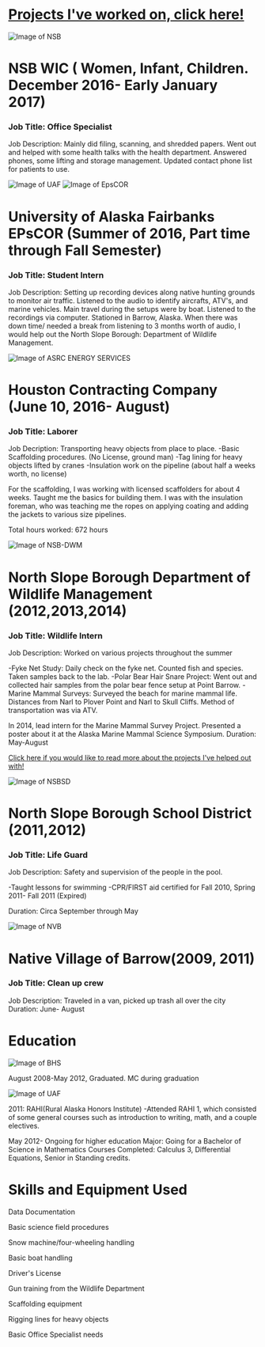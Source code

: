 # [Projects I've worked on, click here!](https://ianjon.github.io/projects/)

![Image of NSB](http://d14rj7v0r2qnrv.cloudfront.net/wp-content/uploads/2016/04/12160825/logo.jpg)

# NSB WIC ( Women, Infant, Children. December 2016- Early January 2017)
### Job Title: Office Specialist 

Job Description: Mainly did filing, scanning, and shredded papers. Went out and helped with some health talks with the health department. Answered phones, some lifting and storage management. Updated contact phone list for patients to use.

![Image of UAF](http://www.logotypes101.com/logos/615/603D53427C86EBADB77417C6F01DB4C7/UAF.png) ![Image of EpsCOR](http://southeast.epscor.alaska.edu/cms/media/300x300/2013/07/16/11_46_58_918_EPSCoR_300x300.png) 

# University of Alaska Fairbanks EPsCOR (Summer of 2016, Part time through Fall Semester)
### Job Title: Student Intern 

Job Description: Setting up recording devices along native hunting grounds to monitor air traffic. Listened to the audio to identify aircrafts, ATV's, and marine vehicles. Main travel during the setups were by boat. Listened to the recordings via computer.
Stationed in Barrow, Alaska. When there was down time/ needed a break from listening to 3 months worth of audio, I would help out the North Slope Borough: Department of Wildlife Management. 



![Image of ASRC ENERGY SERVICES](http://www.asrcenergy.com/wp-content/uploads/2014/03/AES-Inc._black-gold-font-300ppi-01-01-01.jpg)

# Houston Contracting Company (June 10, 2016- August)
### Job Title: Laborer 

Job Decription: Transporting heavy objects from place to place.
-Basic Scaffolding procedures. (No License, ground man)
-Tag lining for heavy objects lifted by cranes
-Insulation work on the pipeline (about half a weeks worth, no license)

For the scaffolding, I was working with licensed scaffolders for about 4 weeks. Taught me the basics for building them.
I was with the insulation foreman, who was teaching me the ropes on applying coating and adding the jackets to various size pipelines. 

Total hours worked: 672 hours


![Image of NSB-DWM](http://www.supergreenme.com/data/thumbs/1a/1aeee75c207f0c3bc8c05916b5fb42f4.png) 
# North Slope Borough Department of Wildlife Management (2012,2013,2014)
### Job Title: Wildlife Intern 

Job Description: Worked on various projects throughout the summer

-Fyke Net Study: Daily check on the fyke net. Counted fish and species. Taken samples back to the lab.
-Polar Bear Hair Snare Project: Went out and collected hair samples from the polar bear fence setup at Point Barrow.
-Marine Mammal Surveys: Surveyed the beach for marine mammal life. Distances from Narl to Plover Point and Narl to Skull Cliffs. Method of transportation was via ATV. 

In 2014, lead intern for the Marine Mammal Survey Project. Presented a poster about it at the Alaska Marine Mammal Science Symposium.
Duration: May-August

[Click here if you would like to read more about the projects I've helped out with!](https://ianjon.github.io/what/)

![Image of NSBSD](http://www.nsbsd.org/cms/lib01/AK01001879/Centricity/Template/8/logos/nsbsdbeta.png)  
# North Slope Borough School District (2011,2012)
### Job Title: Life Guard 

Job Description: Safety and supervision of the people in the pool.

-Taught lessons for swimming
-CPR/FIRST aid certified for Fall 2010, Spring 2011- Fall 2011 (Expired)

Duration: Circa September through May 

![Image of NVB](https://s3-media1.fl.yelpcdn.com/bphoto/W9XV5SsHcv0PHV2bHkBP3A/o.jpg) 

# Native Village of Barrow(2009, 2011) 
### Job Title: Clean up crew

Job Description: Traveled in a van, picked up trash all over the city     
Duration: June- August    




# Education 

![Image of BHS](http://www.nsbsd.org/cms/lib01/AK01001879/Centricity/Template/8/logos/bhs.png)

August 2008-May 2012, Graduated. MC during graduation


![Image of UAF](https://www.aconex.com/sites/default/files/standard-university_of_alaska_fairbanks.png)

2011: RAHI(Rural Alaska Honors Institute)
-Attended RAHI 1, which consisted of some general courses such as introduction to writing, math, and a couple electives. 

May 2012- Ongoing for higher education
Major: Going for a Bachelor of Science in Mathematics
Courses Completed: Calculus 3, Differential Equations, Senior in Standing credits. 


# Skills and Equipment Used
Data Documentation 

Basic science field procedures 

Snow machine/four-wheeling handling 

Basic boat handling 

Driver's License 

Gun training from the Wildlife Department 

Scaffolding equipment 

Rigging lines for heavy objects 

Basic Office Specialist needs
